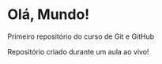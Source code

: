 # Olá, Mundo!
 Primeiro repositório do curso de Git e GitHub

 Repositório criado durante um aula ao vivo!
